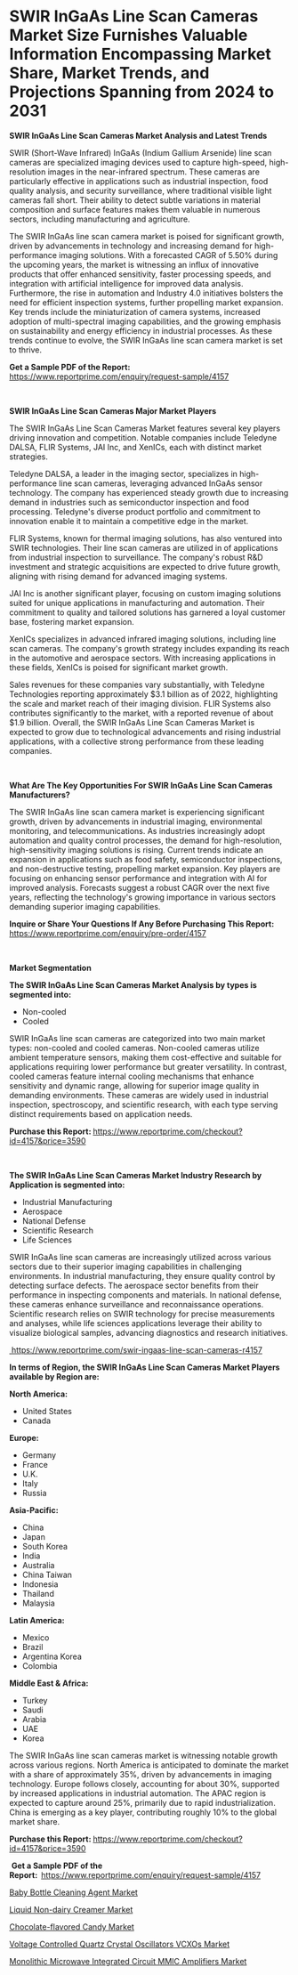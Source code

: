 <p><h1>SWIR InGaAs Line Scan Cameras Market Size Furnishes Valuable Information Encompassing Market Share, Market Trends, and Projections Spanning from 2024 to 2031</h1></p><p><strong>SWIR InGaAs Line Scan Cameras Market Analysis and Latest Trends</strong></p>
<p><p>SWIR (Short-Wave Infrared) InGaAs (Indium Gallium Arsenide) line scan cameras are specialized imaging devices used to capture high-speed, high-resolution images in the near-infrared spectrum. These cameras are particularly effective in applications such as industrial inspection, food quality analysis, and security surveillance, where traditional visible light cameras fall short. Their ability to detect subtle variations in material composition and surface features makes them valuable in numerous sectors, including manufacturing and agriculture.</p><p>The SWIR InGaAs line scan camera market is poised for significant growth, driven by advancements in technology and increasing demand for high-performance imaging solutions. With a forecasted CAGR of 5.50% during the upcoming years, the market is witnessing an influx of innovative products that offer enhanced sensitivity, faster processing speeds, and integration with artificial intelligence for improved data analysis. Furthermore, the rise in automation and Industry 4.0 initiatives bolsters the need for efficient inspection systems, further propelling market expansion. Key trends include the miniaturization of camera systems, increased adoption of multi-spectral imaging capabilities, and the growing emphasis on sustainability and energy efficiency in industrial processes. As these trends continue to evolve, the SWIR InGaAs line scan camera market is set to thrive.</p></p>
<p><strong>Get a Sample PDF of the Report:&nbsp;</strong> <a href="https://www.reportprime.com/enquiry/request-sample/4157?utm_campaign=11&utm_medium=2&utm_source=Github&utm_content=ia&utm_term=10102024&utm_id=swir-ingaas-line-scan-cameras">https://www.reportprime.com/enquiry/request-sample/4157</a></p>
<p>&nbsp;</p>
<p><strong>SWIR InGaAs Line Scan Cameras Major Market Players</strong></p>
<p><p>The SWIR InGaAs Line Scan Cameras Market features several key players driving innovation and competition. Notable companies include Teledyne DALSA, FLIR Systems, JAI Inc, and XenICs, each with distinct market strategies.</p><p>Teledyne DALSA, a leader in the imaging sector, specializes in high-performance line scan cameras, leveraging advanced InGaAs sensor technology. The company has experienced steady growth due to increasing demand in industries such as semiconductor inspection and food processing. Teledyne's diverse product portfolio and commitment to innovation enable it to maintain a competitive edge in the market.</p><p>FLIR Systems, known for thermal imaging solutions, has also ventured into SWIR technologies. Their line scan cameras are utilized in of applications from industrial inspection to surveillance. The company's robust R&D investment and strategic acquisitions are expected to drive future growth, aligning with rising demand for advanced imaging systems.</p><p>JAI Inc is another significant player, focusing on custom imaging solutions suited for unique applications in manufacturing and automation. Their commitment to quality and tailored solutions has garnered a loyal customer base, fostering market expansion.</p><p>XenICs specializes in advanced infrared imaging solutions, including line scan cameras. The company's growth strategy includes expanding its reach in the automotive and aerospace sectors. With increasing applications in these fields, XenICs is poised for significant market growth.</p><p>Sales revenues for these companies vary substantially, with Teledyne Technologies reporting approximately $3.1 billion as of 2022, highlighting the scale and market reach of their imaging division. FLIR Systems also contributes significantly to the market, with a reported revenue of about $1.9 billion. Overall, the SWIR InGaAs Line Scan Cameras Market is expected to grow due to technological advancements and rising industrial applications, with a collective strong performance from these leading companies.</p></p>
<p>&nbsp;</p>
<p><strong>What Are The Key Opportunities For SWIR InGaAs Line Scan Cameras Manufacturers?</strong></p>
<p><p>The SWIR InGaAs line scan camera market is experiencing significant growth, driven by advancements in industrial imaging, environmental monitoring, and telecommunications. As industries increasingly adopt automation and quality control processes, the demand for high-resolution, high-sensitivity imaging solutions is rising. Current trends indicate an expansion in applications such as food safety, semiconductor inspections, and non-destructive testing, propelling market expansion. Key players are focusing on enhancing sensor performance and integration with AI for improved analysis. Forecasts suggest a robust CAGR over the next five years, reflecting the technology's growing importance in various sectors demanding superior imaging capabilities.</p></p>
<p><strong>Inquire or Share Your Questions If Any Before Purchasing This Report:</strong> <a href="https://www.reportprime.com/enquiry/pre-order/4157?utm_campaign=11&utm_medium=2&utm_source=Github&utm_content=ia&utm_term=10102024&utm_id=swir-ingaas-line-scan-cameras">https://www.reportprime.com/enquiry/pre-order/4157</a></p>
<p>&nbsp;</p>
<p><strong>Market Segmentation</strong></p>
<p><strong>The SWIR InGaAs Line Scan Cameras Market Analysis by types is segmented into:</strong></p>
<p><ul><li>Non-cooled</li><li>Cooled</li></ul></p>
<p><p>SWIR InGaAs line scan cameras are categorized into two main market types: non-cooled and cooled cameras. Non-cooled cameras utilize ambient temperature sensors, making them cost-effective and suitable for applications requiring lower performance but greater versatility. In contrast, cooled cameras feature internal cooling mechanisms that enhance sensitivity and dynamic range, allowing for superior image quality in demanding environments. These cameras are widely used in industrial inspection, spectroscopy, and scientific research, with each type serving distinct requirements based on application needs.</p></p>
<p><strong>Purchase this Report:&nbsp;</strong><a href="https://www.reportprime.com/checkout?id=4157&price=3590&utm_campaign=11&utm_medium=2&utm_source=Github&utm_content=ia&utm_term=10102024&utm_id=swir-ingaas-line-scan-cameras">https://www.reportprime.com/checkout?id=4157&price=3590</a></p>
<p>&nbsp;</p>
<p><strong>The SWIR InGaAs Line Scan Cameras Market Industry Research by Application is segmented into:</strong></p>
<p><ul><li>Industrial Manufacturing</li><li>Aerospace</li><li>National Defense</li><li>Scientific Research</li><li>Life Sciences</li></ul></p>
<p><p>SWIR InGaAs line scan cameras are increasingly utilized across various sectors due to their superior imaging capabilities in challenging environments. In industrial manufacturing, they ensure quality control by detecting surface defects. The aerospace sector benefits from their performance in inspecting components and materials. In national defense, these cameras enhance surveillance and reconnaissance operations. Scientific research relies on SWIR technology for precise measurements and analyses, while life sciences applications leverage their ability to visualize biological samples, advancing diagnostics and research initiatives.</p></p>
<p><a href="https://www.reportprime.com/swir-ingaas-line-scan-cameras-r4157?utm_campaign=11&utm_medium=2&utm_source=Github&utm_content=ia&utm_term=10102024&utm_id=swir-ingaas-line-scan-cameras">&nbsp;https://www.reportprime.com/swir-ingaas-line-scan-cameras-r4157</a></p>
<p><strong>In terms of Region, the SWIR InGaAs Line Scan Cameras Market Players available by Region are:</strong></p>
<p>
    <p> <strong> North America: </strong>
        <ul>
            <li>United States</li>
            <li>Canada</li>
        </ul>
        </p> 
    <p> <strong> Europe: </strong>
        <ul>
            <li>Germany</li>
            <li>France</li>
            <li>U.K.</li>
            <li>Italy</li>
            <li>Russia</li>
        </ul>
        </p> 
    <p> <strong> Asia-Pacific: </strong>
        <ul>
            <li>China</li>
            <li>Japan</li>
            <li>South Korea</li>
            <li>India</li>
            <li>Australia</li>
            <li>China Taiwan</li>
            <li>Indonesia</li>
            <li>Thailand</li>
            <li>Malaysia</li>
        </ul>
        </p> 
    <p> <strong> Latin America: </strong>
        <ul>
            <li>Mexico</li>
            <li>Brazil</li>
            <li>Argentina Korea</li>
            <li>Colombia</li>
        </ul>
        </p> 
    <p> <strong> Middle East & Africa: </strong>
        <ul>
            <li>Turkey</li>
            <li>Saudi</li>
            <li>Arabia</li>
            <li>UAE</li>
            <li>Korea</li>
        </ul>
    </p>
    </p>
<p><p>The SWIR InGaAs line scan cameras market is witnessing notable growth across various regions. North America is anticipated to dominate the market with a share of approximately 35%, driven by advancements in imaging technology. Europe follows closely, accounting for about 30%, supported by increased applications in industrial automation. The APAC region is expected to capture around 25%, primarily due to rapid industrialization. China is emerging as a key player, contributing roughly 10% to the global market share.</p></p>
<p><strong>Purchase this Report: </strong><a href="https://www.reportprime.com/checkout?id=4157&price=3590&utm_campaign=11&utm_medium=2&utm_source=Github&utm_content=ia&utm_term=10102024&utm_id=swir-ingaas-line-scan-cameras">https://www.reportprime.com/checkout?id=4157&price=3590</a></p>
<p>&nbsp;<strong>Get a Sample PDF of the Report:&nbsp;&nbsp;</strong><a href="https://www.reportprime.com/enquiry/request-sample/4157?utm_campaign=11&utm_medium=2&utm_source=Github&utm_content=ia&utm_term=10102024&utm_id=swir-ingaas-line-scan-cameras">https://www.reportprime.com/enquiry/request-sample/4157</a></p>
<p><strong></strong></p>
<p><p><a href="https://www.linkedin.com/pulse/global-baby-bottle-cleaning-agent-market-opportunities-forecast-lckhe?utm_campaign=11&utm_medium=2&utm_source=Github&utm_content=ia&utm_term=10102024&utm_id=swir-ingaas-line-scan-cameras">Baby Bottle Cleaning Agent Market</a></p><p><a href="https://issuu.com/reportprime-2/docs/liquid-non-dairy-creamer-market-siz_b243aa7ef99a45?utm_campaign=11&utm_medium=2&utm_source=Github&utm_content=ia&utm_term=10102024&utm_id=swir-ingaas-line-scan-cameras">Liquid Non-dairy Creamer Market</a></p><p><a href="https://issuu.com/reportprime-2/docs/chocolate-flavored-candy-market-siz_7d0a1c6be5398f?utm_campaign=11&utm_medium=2&utm_source=Github&utm_content=ia&utm_term=10102024&utm_id=swir-ingaas-line-scan-cameras">Chocolate-flavored Candy Market</a></p><p><a href="https://github.com/KamrulHadi87/Market-Research-Report-List-1/blob/main/voltage-controlled-quartz-crystal-oscillators-vcxos-market.md?utm_campaign=11&utm_medium=2&utm_source=Github&utm_content=ia&utm_term=10102024&utm_id=swir-ingaas-line-scan-cameras">Voltage Controlled Quartz Crystal Oscillators VCXOs Market</a></p><p><a href="https://github.com/lawriesievelwij/Market-Research-Report-List-1/blob/main/monolithic-microwave-integrated-circuit-mmic-amplifiers-market.md?utm_campaign=11&utm_medium=2&utm_source=Github&utm_content=ia&utm_term=10102024&utm_id=swir-ingaas-line-scan-cameras">Monolithic Microwave Integrated Circuit MMIC Amplifiers Market</a></p></p>